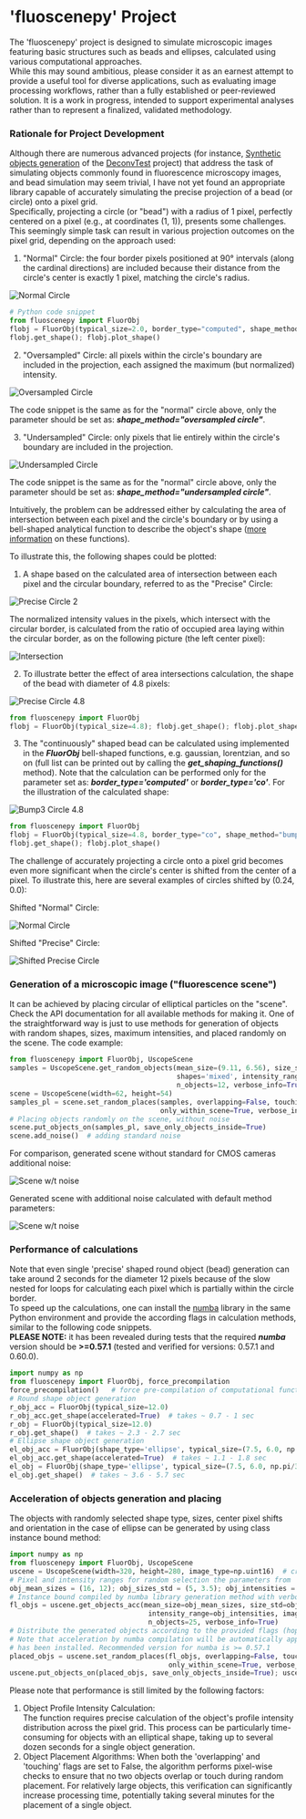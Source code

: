 # 'fluoscenepy' Project

The 'fluoscenepy' project is designed to simulate microscopic images featuring basic structures such as beads and ellipses, 
calculated using various computational approaches.  
While this may sound ambitious, please consider it as an earnest attempt to provide a useful tool for diverse applications, such 
as evaluating image processing workflows, rather than a fully established or peer-reviewed solution. It is a work in progress, 
intended to support experimental analyses rather than to represent a finalized, validated methodology.

### Rationale for Project Development
Although there are numerous advanced projects (for instance, [Synthetic objects generation](https://github.com/applied-systems-biology/DeconvTest/blob/3b83758a8956e93879734292e27ea1259c9e54fe/DeconvTest/modules/input_objects.py) 
of the [DeconvTest](https://github.com/applied-systems-biology/DeconvTest) project) that address the task of simulating objects commonly found 
in fluorescence microscopy images, and bead simulation may seem trivial, I have not yet found an appropriate library capable of accurately 
simulating the precise projection of a bead (or circle) onto a pixel grid.   
Specifically, projecting a circle (or "bead") with a radius of 1 pixel, perfectly centered on a pixel (e.g., at coordinates (1, 1)),
presents some challenges. This seemingly simple task can result in various projection outcomes on the pixel grid, depending on the 
approach used:

1) "Normal" Circle: the four border pixels positioned at 90° intervals (along the cardinal directions) are included because their distance from 
the circle's center is exactly 1 pixel, matching the circle's radius.  
   
![Normal Circle](./src/fluoscenepy/readme_images/Circle_rad_1px.png "Normal Circle 1px R")    

```python
# Python code snippet
from fluoscenepy import FluorObj
flobj = FluorObj(typical_size=2.0, border_type="computed", shape_method="circle")
flobj.get_shape(); flobj.plot_shape()
```
   
2) "Oversampled" Circle: all pixels within the circle's boundary are included in the projection, each assigned the maximum 
(but normalized) intensity.

![Oversampled Circle](./src/fluoscenepy/readme_images/Oversampled_Circle_rad_1px.png "Oversampled Circle 1px R")     

The code snippet is the same as for the "normal" circle above, only the parameter should be set as: 
***shape_method="oversampled circle"***.

3) "Undersampled" Circle: only pixels that lie entirely within the circle's boundary are included in the projection.

![Undersampled Circle](./src/fluoscenepy/readme_images/Undersampled_Circle_rad_1px.png "Undersampled Circle 1px R")  

The code snippet is the same as for the "normal" circle above, only the parameter should be set as: 
***shape_method="undersampled circle"***.   

Intuitively, the problem can be addressed either by calculating the area of intersection between each pixel and the circle's 
boundary or by using a bell-shaped analytical function to describe the object's shape 
([more information](https://en.wikipedia.org/wiki/Bell-shaped_function) on these functions).   

To illustrate this, the following shapes could be plotted: 
1) A shape based on the calculated area of intersection between each pixel and the circular boundary, referred to as the "Precise" Circle:      

![Precise Circle 2](./src/fluoscenepy/readme_images/Precise_bordered_circle_rad_1px.png "Precise Circle 1px R")   

The normalized intensity values in the pixels, which intersect with the circular border, is calculated from the ratio
of occupied area laying within the circular border, as on the following picture (the left center pixel):     

![Intersection](./src/fluoscenepy/readme_images/Intersection_Circle_rad_1px.png "Precise Circle 1px R")   

2) To illustrate better the effect of area intersections calculation, the shape of the bead with diameter of 4.8 pixels:      

![Precise Circle 4.8](./src/fluoscenepy/readme_images/Precise_bordered_circle_rad_4.8px.png "Precise Circle 4.8px R")
```python
from fluoscenepy import FluorObj
flobj = FluorObj(typical_size=4.8); flobj.get_shape(); flobj.plot_shape()
```

3) The "continuously" shaped bead can be calculated using implemented in the ***FluorObj*** bell-shaped 
functions, e.g. gaussian, lorentzian, and so on (full list can be printed out by calling the
***get_shaping_functions()*** method). Note that the calculation can be performed only for the parameter 
set as: ***border_type='computed'*** or ***border_type='co'***. For the illustration of the calculated
shape:    

![Bump3 Circle 4.8](./src/fluoscenepy/readme_images/Bump3_computed_circle_rad_4.8px.png "Bump3 Circle 4.8px R")
```python
from fluoscenepy import FluorObj
flobj = FluorObj(typical_size=4.8, border_type="co", shape_method="bump3")
flobj.get_shape(); flobj.plot_shape()
```

The challenge of accurately projecting a circle onto a pixel grid becomes even more significant when the circle's center is shifted from the center of a pixel. 
To illustrate this, here are several examples of circles shifted by (0.24, 0.0):  

Shifted "Normal" Circle:    

![Normal Circle](./src/fluoscenepy/readme_images/Circle_rad_1px_shift(0.24,0).png "Shifted Normal Circle 1px R")

Shifted "Precise" Circle:   

![Shifted Precise Circle](./src/fluoscenepy/readme_images/Precise_bordered_circle_rad_1px_shift(0.24,0).png "Shifted Precise Circle 1px R") 

### Generation of a microscopic image ("fluorescence scene")
It can be achieved by placing circular of elliptical particles on the "scene". Check the API documentation for all 
available methods for making it. 
One of the straightforward way is just to use methods for generation of objects with random shapes, sizes, maximum intensities, and 
placed randomly on the scene. The code example: 
```python
from fluoscenepy import FluorObj, UscopeScene
samples = UscopeScene.get_random_objects(mean_size=(9.11, 6.56), size_std=(1.15, 0.82), 
                                         shapes='mixed', intensity_range=(185, 252), 
                                         n_objects=12, verbose_info=True)
scene = UscopeScene(width=62, height=54)
samples_pl = scene.set_random_places(samples, overlapping=False, touching=False, 
                                     only_within_scene=True, verbose_info=True)
# Placing objects randomly on the scene, without noise
scene.put_objects_on(samples_pl, save_only_objects_inside=True)
scene.add_noise()  # adding standard noise
```
For comparison, generated scene without standard for CMOS cameras additional noise:     

![Scene w/t noise](./src/fluoscenepy/readme_images/Scene_without_noise_1.png "Scene without Noise")

Generated scene with additional noise calculated with default method parameters:    

![Scene w/t noise](./src/fluoscenepy/readme_images/Scene_with_noise_1.png "Scene without Noise")

### Performance of calculations
Note that even single 'precise' shaped round object (bead) generation can take around 2 seconds for the diameter 12 pixels
because of the slow nested for loops for calculating each pixel which is partially within the circle border.   
To speed up the calculations, one can install the [numba](https://numba.pydata.org/) library in the same Python environment
and provide the according flags in calculation methods, similar to the following code snippets.    
**PLEASE NOTE:** it has been revealed during tests that the required ***numba*** version should be **>=0.57.1** 
(tested and verified for versions: 0.57.1 and 0.60.0).
````python
import numpy as np
from fluoscenepy import FluorObj, force_precompilation
force_precompilation()   # force pre-compilation of computational functions by numba
# Round shape object generation
r_obj_acc = FluorObj(typical_size=12.0)
r_obj_acc.get_shape(accelerated=True)  # takes ~ 0.7 - 1 sec 
r_obj = FluorObj(typical_size=12.0)
r_obj.get_shape()  # takes ~ 2.3 - 2.7 sec 
# Ellipse shape object generation
el_obj_acc = FluorObj(shape_type='ellipse', typical_size=(7.5, 6.0, np.pi/3))
el_obj_acc.get_shape(accelerated=True)  # takes ~ 1.1 - 1.8 sec 
el_obj = FluorObj(shape_type='ellipse', typical_size=(7.5, 6.0, np.pi/3))
el_obj.get_shape()  # takes ~ 3.6 - 5.7 sec 
````

### Acceleration of objects generation and placing 
The objects with randomly selected shape type, sizes, center pixel shifts and orientation in the case of ellipse can 
be generated by using class instance bound method:
````python
import numpy as np
from fluoscenepy import FluorObj, UscopeScene
uscene = UscopeScene(width=320, height=280, image_type=np.uint16)  # creating the scene
# Pixel and intensity ranges for random selection the parameters from
obj_mean_sizes = (16, 12); obj_sizes_std = (5, 3.5); obj_intensities = (28000, 42000)
# Instance bound compiled by numba library generation method with verbose printouts about calculation progress
fl_objs = uscene.get_objects_acc(mean_size=obj_mean_sizes, size_std=obj_sizes_std, shapes='mixed', 
                                  intensity_range=obj_intensities, image_type=uscene.img_type, 
                                  n_objects=25, verbose_info=True)
# Distribute the generated objects according to the provided flags (hopefully, with self-explanatory meaning).
# Note that acceleration by numba compilation will be automatically applied for below method if the library 'numba'
# has been installed. Recommended version for numba is >= 0.57.1
placed_objs = uscene.set_random_places(fl_objs, overlapping=False, touching=False, 
                                       only_within_scene=True, verbose_info=True)
uscene.put_objects_on(placed_objs, save_only_objects_inside=True); uscene.show_scene()
````
Please note that performance is still limited by the following factors:
1) Object Profile Intensity Calculation:   
The function requires precise calculation of the object's profile intensity distribution across the pixel grid. 
This process can be particularly time-consuming for objects with an elliptical shape, taking up to several dozen seconds 
for a single object generation.
2) Object Placement Algorithms:
When both the 'overlapping' and 'touching' flags are set to False, the algorithm performs pixel-wise checks 
to ensure that no two objects overlap or touch during random placement. For relatively large objects, this 
verification can significantly increase processing time, potentially taking several minutes for the placement 
of a single object.
